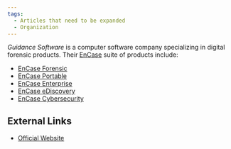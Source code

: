 ```yaml
---
tags:
  - Articles that need to be expanded
  - Organization
---
```

*Guidance Software* is a computer software company specializing in
digital forensic products. Their [EnCase](encase.md) suite of
products include:

* [EnCase Forensic](encase_forensic.md)
* [EnCase Portable](encase_portable.md)
* [EnCase Enterprise](encase_enterprise.md)
* [EnCase eDiscovery](encase_ediscovery.md)
* [EnCase Cybersecurity](encase_cybersecurity.md)

## External Links

* [Official Website](http://www.guidancesoftware.com/)
